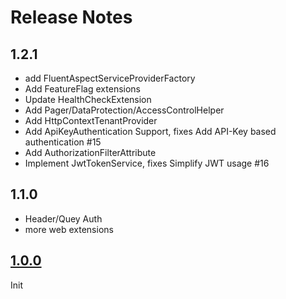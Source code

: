 # Release Notes

## 1.2.1

- add FluentAspectServiceProviderFactory
- Add FeatureFlag extensions
- Update HealthCheckExtension
- Add Pager/DataProtection/AccessControlHelper
- Add HttpContextTenantProvider
- Add ApiKeyAuthentication Support, fixes Add API-Key based authentication #15
- Add AuthorizationFilterAttribute
- Implement JwtTokenService, fixes Simplify JWT usage #16

## 1.1.0

- Header/Quey Auth
- more web extensions

## [1.0.0](https://www.nuget.org/packages/WeihanLi.Web.Extensions/1.0.0)

Init
